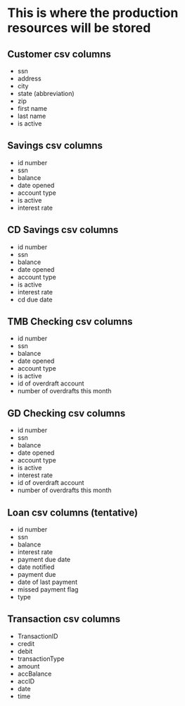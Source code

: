 # This is where the production resources will be stored

## Customer csv columns

- ssn
- address
- city
- state (abbreviation)
- zip
- first name
- last name
- is active

## Savings csv columns

- id number
- ssn
- balance
- date opened
- account type
- is active
- interest rate

## CD Savings csv columns

- id number
- ssn
- balance
- date opened
- account type
- is active
- interest rate
- cd due date

## TMB Checking csv columns

- id number
- ssn
- balance
- date opened
- account type
- is active
- id of overdraft account
- number of overdrafts this month

## GD Checking csv columns

- id number
- ssn
- balance
- date opened
- account type
- is active
- interest rate
- id of overdraft account
- number of overdrafts this month

## Loan csv columns (tentative)

- id number
- ssn
- balance
- interest rate
- payment due date
- date notified
- payment due
- date of last payment
- missed payment flag
- type

## Transaction csv columns

- TransactionID
- credit
- debit
- transactionType
- amount
- accBalance
- accID
- date
- time